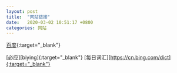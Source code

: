 ```yaml
---
layout: post
title:  "网站链接"
date:   2020-03-02 10:51:17 +0800
categories: 网站
---
```


[百度][baidu]{:target="_blank"}

[必应][biying]{:target="_blank"}
[每日词汇][https://cn.bing.com/dict]{:target="_blank"}


[baidu]: https://www.baidu.com
[baidu]: https://cn.bing.com
